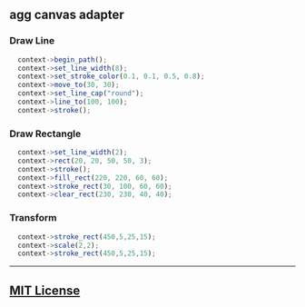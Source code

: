 ## agg canvas adapter

### Draw Line

```javascript
  context->begin_path();
  context->set_line_width(8);
  context->set_stroke_color(0.1, 0.1, 0.5, 0.8);
  context->move_to(30, 30);
  context->set_line_cap("round");
  context->line_to(100, 100);
  context->stroke();
```

### Draw Rectangle

```javascript
  context->set_line_width(2);
  context->rect(20, 20, 50, 50, 3);
  context->stroke();  
  context->fill_rect(220, 220, 60, 60);
  context->stroke_rect(30, 100, 60, 60);
  context->clear_rect(230, 230, 40, 40);

```

### Transform

```javascript
  context->stroke_rect(450,5,25,15);
  context->scale(2,2);
  context->stroke_rect(450,5,25,15);
```

---

## [MIT License](https://opensource.org/licenses/MIT)
